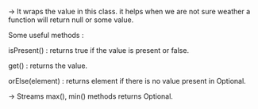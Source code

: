
-> It wraps the value in this class. it helps when we are not sure weather a function will return null or some value.

Some useful methods  :

isPresent() : returns true if the value is present or false.

get() : returns the value.

orElse(element) : returns element if there is no value present in Optional.


-> Streams max(), min() methods returns Optional.

